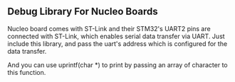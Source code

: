 ## Debug Library For Nucleo Boards

Nucleo board comes with ST-Link and their STM32's UART2 pins are connected with ST-Link, which enables serial data transfer via UART. Just include this library, and pass the uart's address which is configured for the data transfer.

And you can use uprintf(char *) to print by passing an array of character to this function.
